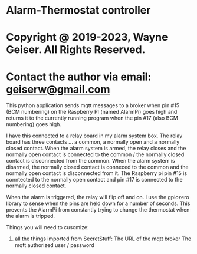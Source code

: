 # Alarm-Thermostat controller

#
# Copyright @ 2019-2023, Wayne Geiser.  All Rights Reserved.

#
# Contact the author via email: geiserw@gmail.com

This python application sends mqtt messages to a broker when pin #15 (BCM
numbering) on the Raspberry PI (named AlarmPi) goes high and returns it to the
currently running program when the pin #17 (also BCM numbering) goes high.

I have this connected to a relay board in my alarm system box.  The relay board
has three contacts ... a common, a normally open and a normally closed contact.
When the alarm system is armed, the relay closes and the normally open contact
is connected to the common / the normally closed contact is disconnected from
the common.  When the alarm system is disarmed, the normally closed contact is
conneced to the common and the normally open contact is disconnected from it.
The Raspberry pi pin #15 is conntected to the normally open contact and pin #17
is connected to the normally closed contact.

When the alarm is triggered, the relay will flip off and on.  I use the gpiozero
library to sense when the pins are held down for a number of seconds.  This
prevents the AlarmPi from constantly trying to change the thermostat when the
alarm is tripped.

Things you will need to cusomize:

1. all the things imported from SecretStuff:
	The URL of the mqtt broker
	The mqtt authorized user / password
